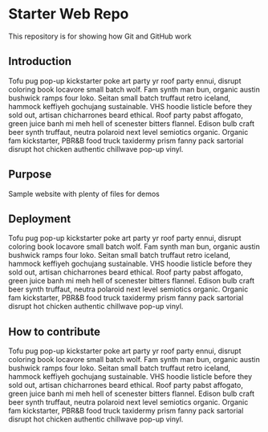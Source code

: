 # Starter Web Repo

This repository is for showing how Git and GitHub work

## Introduction

Tofu pug pop-up kickstarter poke art party yr roof party ennui, disrupt coloring book locavore small batch wolf. Fam synth man bun, organic austin bushwick ramps four loko. Seitan small batch truffaut retro iceland, hammock keffiyeh gochujang sustainable. VHS hoodie listicle before they sold out, artisan chicharrones beard ethical. Roof party pabst affogato, green juice banh mi meh hell of scenester bitters flannel. Edison bulb craft beer synth truffaut, neutra polaroid next level semiotics organic. Organic fam kickstarter, PBR&B food truck taxidermy prism fanny pack sartorial disrupt hot chicken authentic chillwave pop-up vinyl.

## Purpose

Sample website with plenty of files for demos

## Deployment

Tofu pug pop-up kickstarter poke art party yr roof party ennui, disrupt coloring book locavore small batch wolf. Fam synth man bun, organic austin bushwick ramps four loko. Seitan small batch truffaut retro iceland, hammock keffiyeh gochujang sustainable. VHS hoodie listicle before they sold out, artisan chicharrones beard ethical. Roof party pabst affogato, green juice banh mi meh hell of scenester bitters flannel. Edison bulb craft beer synth truffaut, neutra polaroid next level semiotics organic. Organic fam kickstarter, PBR&B food truck taxidermy prism fanny pack sartorial disrupt hot chicken authentic chillwave pop-up vinyl.

## How to contribute

Tofu pug pop-up kickstarter poke art party yr roof party ennui, disrupt coloring book locavore small batch wolf. Fam synth man bun, organic austin bushwick ramps four loko. Seitan small batch truffaut retro iceland, hammock keffiyeh gochujang sustainable. VHS hoodie listicle before they sold out, artisan chicharrones beard ethical. Roof party pabst affogato, green juice banh mi meh hell of scenester bitters flannel. Edison bulb craft beer synth truffaut, neutra polaroid next level semiotics organic. Organic fam kickstarter, PBR&B food truck taxidermy prism fanny pack sartorial disrupt hot chicken authentic chillwave pop-up vinyl.